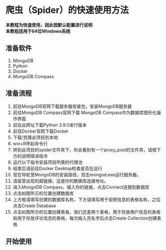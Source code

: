 # 爬虫（Spider）的快速使用方法
**本教程为快速使用，因此按默认配置进行说明**  
**本教程适用于64位Windows系统**
## 准备软件
1. MongoDB
2. Python
3. Docker
4. MongoDB Compass

## 准备流程
1. 前往MongoDB官网下载服务器安装包，安装MongoDB服务器
2. 前往MongoDB Compass官网下载 MongoDB Compass作为数据库图形化操作界面
3. 前往此网址下载Python 3.9.0发行版本
4. 前往Docker官网下载Docker
5. 下载/克隆此项目到本地
6. win+R呼起命令行
7. 转到此项目的spider文件夹下，你会看到有一个proxy_pool的文件夹，请按下方的说明填进指令
8. 运行以下指令安装项目所需的代理池
9. 结束后请前往Docker Desktop检查是否在运行
10. 现在导航至MongoDB的安装路径，双击mongod.exe运行服务器。
11. 请留意出现的超链接，这是你的数据库连接地址。
12. 进入MongoDB Compass，输入你的链接，点击Connect连接到数据库
13. 点击如图所示的位置创建数据库
14. 上方框请填写创建的数据库名称，下方请填写用于视频信息的表格名称，之后点击Create Database
15. 点击如图所示的位置创建表格，我们还差两个表格，用于存放用户信息的表格和用于存放评论信息的表格，每次输入完名字后点击Create Collection创建表格

## 开始使用

